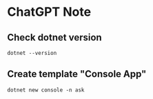 # ChatGPT Note

## Check dotnet version

    dotnet --version

## Create template "Console App"

    dotnet new console -n ask
